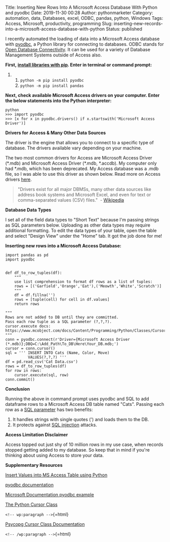 Title: Inserting New Rows Into A Microsoft Access Database With Python and pyodbc
Date: 2019-11-30 00:28
Author: pythonmarketer
Category: automation, data, Databases, excel, ODBC, pandas, python, Windows
Tags: Access, Microsoft, productivity, programming
Slug: inserting-new-records-into-a-microsoft-access-database-with-python
Status: published

I recently automated the loading of data into a Microsoft Access database with [pyodbc](https://github.com/mkleehammer/pyodbc/wiki), a Python library for connecting to databases. ODBC stands for [Open Database Connectivity](https://en.wikipedia.org/wiki/Open_Database_Connectivity). It can be used for a variety of Database Management Systems outside of Access also.

**First,** **[install libraries with pip](https://docs.python.org/3/installing/index.html). Enter in terminal or command prompt:**

1.  1.  `python -m pip install pyodbc`
    2.  `python -m pip install pandas`

**Next, check available Microsoft Access drivers on your computer. Enter the below statements into the Python interpreter:**

    python
    >>> import pyodbc
    >>> [x for x in pyodbc.drivers() if x.startswith('Microsoft Access Driver')]

**Drivers for** **Access & Many Other Data Sources**

The driver is the engine that allows you to connect to a specific type of database. The drivers available vary depending on your machine.

The two most common drivers for Access are Microsoft Access Driver (\*.mdb) and Microsoft Access Driver (\*.mdb, \*.accdb). My computer only had \*.mdb, which has been deprecated. My Access database was a .mdb file, so I was able to use this driver as shown below. Read more on Access drivers [here](https://github.com/mkleehammer/pyodbc/wiki/Connecting-to-Microsoft-Access).

> "Drivers exist for all major DBMSs, many other data sources like address book systems and Microsoft Excel, and even for text or comma-separated values (CSV) files."  - [Wikipedia](https://en.wikipedia.org/wiki/Open_Database_Connectivity)

**Database Data Types**

I set all of the field data types to "Short Text" because I'm passing strings as SQL parameters below. Uploading as other data types may require additional formatting. To edit the data types of your table, open the table and select "Design View" under the "Home" tab. It got the job done for me!

**Inserting new rows into a Microsoft Access Database:**

    import pandas as pd
    import pyodbc


    def df_to_row_tuples(df):
        """
        use list comprehension to format df rows as a list of tuples: 
        rows = [('Garfield','Orange','Eat'),('Meowth','White','Scratch')] 
        """
        df = df.fillna('')
        rows = [tuple(cell) for cell in df.values]
        return rows

    """
    Rows are not added to DB until they are committed. 
    Pass each row tuple as a SQL parameter (?,?,?). 
    cursor.execute docs: https://www.mcobject.com/docs/Content/Programming/Python/Classes/Cursor/execute.htm
    """ 
    conn = pyodbc.connect(r'Driver={Microsoft Access Driver (*.mdb)};DBQ=C:\Add_Path\To_DB\Here\Your_DB.mdb;')
    cursor = conn.cursor()
    sql = ''' INSERT INTO Cats (Name, Color, Move) 
              VALUES(?,?,?) '''
    df = pd.read_csv('Cat Data.csv')
    rows = df_to_row_tuples(df) 
    for row in rows:
        cursor.execute(sql, row) 
    conn.commit()

**Conclusion**

Running the above in command prompt uses pyodbc and SQL to add dataframe rows to a Microsoft Access DB table named "Cats". Passing each row as a [SQL parameter](https://www.python.org/dev/peps/pep-0249/#paramstyle) has two benefits:

1.  It handles strings with single quotes (') and loads them to the DB.
2.  It protects against [SQL injection](https://www.acunetix.com/websitesecurity/sql-injection/) attacks.

**Access Limitation Disclaimer**

Access topped out just shy of 10 million rows in my use case, when records stopped getting added to my database. So keep that in mind if you're thinking about using Access to store your data.

**Supplementary Resources**

[Insert Values into MS Access Table using Python](https://datatofish.com/insert-ms-access-python/)

[pyodbc documentation](https://github.com/mkleehammer/pyodbc/wiki)

[Microsoft Documentation pyodbc example](https://docs.microsoft.com/en-us/sql/connect/python/pyodbc/step-3-proof-of-concept-connecting-to-sql-using-pyodbc?view=sql-server-ver15)

[The Python Cursor Class](https://www.mcobject.com/docs/Content/Programming/Python/Classes/Cursor.htm)

`<!-- wp:paragraph -->`{=html}

[Psycopg Cursor Class Documentation](https://www.psycopg.org/docs/cursor.html)

`<!-- /wp:paragraph -->`{=html}
